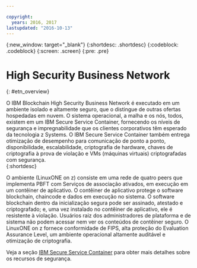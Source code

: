 ```yaml
---

copyright:
  years: 2016, 2017
lastupdated: "2016-10-13"
---
```


{:new_window: target="_blank"}
{:shortdesc: .shortdesc}
{:codeblock: .codeblock}
{:screen: .screen}
{:pre: .pre}


# High Security Business Network
{: #etn_overview}


O IBM Blockchain High Security Business Network é executado em um ambiente isolado e altamente seguro, que o distingue de outras ofertas hospedadas em nuvem. O
sistema operacional, a malha e os nós, todos, existem em um IBM Secure Service Container, fornecendo os níveis de segurança e impregnabilidade que os clientes
corporativos têm esperado da tecnologia z Systems.  O IBM Secure Service Container também entrega otimização de desempenho
para comunicação de ponto a ponto, disponibilidade, escalabilidade, criptografia de hardware, chaves de criptografia à prova de violação e VMs (máquinas virtuais) criptografadas com segurança.  
{:shortdesc}

O ambiente (LinuxONE on z) consiste em uma rede de quatro peers que implementa PBFT com Serviços de associação ativados, em execução em um contêiner de aplicativo.  O contêiner de aplicativo protege o
software blockchain, chaincode e dados em execução no sistema. O software blockchain dentro da inicialização segura pode ser assinado, atestado e criptografado; e,
uma vez instalado no contêiner de aplicativo, ele é resistente à violação.  Usuários raiz dos administradores de plataforma e de sistema não podem acessar nem ver
os conteúdos de contêiner seguro.  O LinuxONE on z fornece conformidade de FIPS, alta proteção do Evaluation Assurance Level, um ambiente operacional altamente auditável e otimização de criptografia.

Veja a seção [IBM Secure Service Container](etn_ssc.html) para obter mais detalhes sobre os recursos de segurança.
